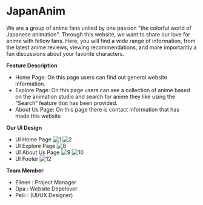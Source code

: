 # JapanAnim

We are a group of anime fans united by one passion "the colorful world of Japanese animation". Through this website, we want to share our love for anime with fellow fans. 
Here, you will find a wide range of information, from the latest anime reviews, viewing recommendations, and more importantly a fun discussions about your favorite characters.

**Feature Description**<br>
* Home Page: On this page users can find out general website information.
* Explore Page: On this page users can see a collection of anime based on the animation studio and search for anime they like using the “Search” feature that has been provided.
* About Us Page: On this page there is contact information that has made this website

**Our UI Design**
* UI Home Page
![1](https://github.com/user-attachments/assets/1b50c366-64e9-44e4-9d08-ad41c3dce795)
![2](https://github.com/user-attachments/assets/75a827c4-7214-4583-b0ec-9b4786bba851)
* UI Explore Page
![8](https://github.com/user-attachments/assets/113662ac-2829-4cb3-8572-fbfc2d8cafcc)
* UI About Us Page
![9](https://github.com/user-attachments/assets/40289504-6d2f-4b46-9ebe-21fd5e52b6aa)
![10](https://github.com/user-attachments/assets/06b4852b-bf7c-490d-8d0a-3a107dcd6ffd)
* UI Footer
![12](https://github.com/user-attachments/assets/d09dc78e-2281-4f3a-bb1a-fb970755c07a)

**Team Member**
* Eileen  : Project Manager
* Dpa     : Website Depelover
* Pelii   : (UI/UX Designer)
